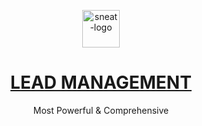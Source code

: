 <p align="center"></p>

<p align="center">
   <a href="#" target="_blank">
      <img src="https://abacus-global.com/hubfs/logo%20abacus-1.png" alt="sneat-logo" width="60px" height="auto">
   </a>
</p>

<h1 align="center">
   <a href="#" target="_blank" align="center">
      LEAD MANAGEMENT
   </a>
</h1>

<p align="center">Most Powerful & Comprehensive</p>
